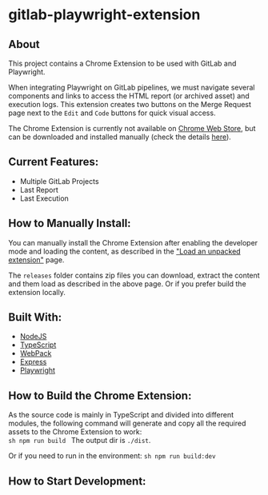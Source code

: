 # gitlab-playwright-extension

## About
This project contains a Chrome Extension to be used with GitLab and Playwright. 

When integrating Playwright on GitLab pipelines, we must navigate several components and links to access the HTML report (or archived asset) and execution logs. This extension creates two buttons on the Merge Request page next to the `Edit` and `Code` buttons for quick visual access.

The Chrome Extension is currently not available on [Chrome Web Store](https://chromewebstore.google.com/?hl=en), but can be downloaded and installed manually (check the details [here](#how-to-manually-install)).

## Current Features:
- Multiple GitLab Projects
- Last Report
- Last Execution 

## How to Manually Install:
You can manually install the Chrome Extension after enabling the developer mode and loading the content, as described in the ["Load an unpacked extension"](https://developer.chrome.com/docs/extensions/get-started/tutorial/hello-world#load-unpacked) page.

The `releases` folder contains zip files you can download, extract the content and them load as described in the above page. Or if you prefer build the extension locally.

## Built With:
- [NodeJS](https://nodejs.org/en)
- [TypeScript](https://www.typescriptlang.org/)
- [WebPack](https://webpack.js.org/)
- [Express](https://expressjs.com/)
- [Playwright](https://playwright.dev/)

## How to Build the Chrome Extension:
As the source code is mainly in TypeScript and divided into different modules, the following command will generate and copy all the required assets to the Chrome Extension to work:  
```sh npm run build ``` 
The output dir is `./dist`.

Or if you need to run in the environment:
``` sh npm run build:dev ```

## How to Start Development:
 